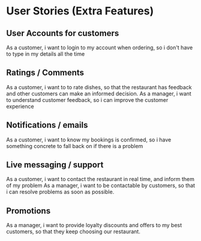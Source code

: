# User Stories (Extra Features)

## User Accounts for customers

As a customer, i want to login to my account when ordering, so i don't have to type in my details all the time

## Ratings / Comments

As a customer, i want to to rate dishes, so that the restaurant has feedback and other customers can make an informed decision.
As a manager, i want to understand customer feedback, so i can improve the customer experience

## Notifications / emails

As a customer, i want to know my bookings is confirmed, so i have something concrete to fall back on if there is a problem

## Live messaging / support

As a customer, i want to contact the restaurant in real time, and inform them of my problem
As a manager, i want to be contactable by customers, so that i can resolve problems as soon as possible.

## Promotions

As a manager, i want to provide loyalty discounts and offers to my best customers, so that they keep choosing our restaurant.
